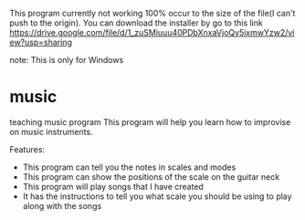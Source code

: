 This program currently not working 100% occur to the size of the file(I can't push to the origin). You can download the installer by go to this link https://drive.google.com/file/d/1_zuSMiuuu40PDbXnxaVjoQv5ixmwYzw2/view?usp=sharing

note: This is only for Windows
# music
teaching music program
This program will help you learn how to improvise on music instruments.

Features:
- This program can tell you the notes in scales and modes
- This program can show the positions of the scale on the guitar neck
- This program will play songs that I have created
- It has the instructions to tell you what scale you should be using to play along with the songs
